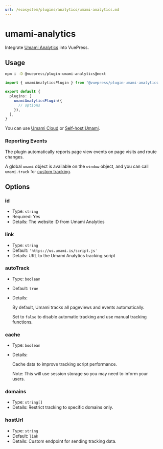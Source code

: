 ```yaml
---
url: /ecosystem/plugins/analytics/umami-analytics.md
---
```

# umami-analytics

Integrate [Umami Analytics](https://umami.is/) into VuePress.

## Usage

```bash
npm i -D @vuepress/plugin-umami-analytics@next
```

```ts title=".vuepress/config.ts"
import { umamiAnalyticsPlugin } from '@vuepress/plugin-umami-analytics'

export default {
  plugins: [
    umamiAnalyticsPlugin({
      // options
    }),
  ],
}
```

You can use [Umami Cloud](https://cloud.umami.is/login) or [Self-host Umami](https://umami.is/docs/install).

### Reporting Events

The plugin automatically reports page view events on page visits and route changes.

A global `umami` object is available on the `window` object, and you can call `umami.track` for [custom tracking](https://umami.is/docs/tracker-functions).

## Options

### id

* Type: `string`
* Required: Yes
* Details: The website ID from Umami Analytics

### link

* Type: `string`
* Default: `'https://us.umami.is/script.js'`
* Details: URL to the Umami Analytics tracking script

### autoTrack

* Type: `boolean`
* Default: `true`
* Details:

  By default, Umami tracks all pageviews and events automatically.

  Set to `false` to disable automatic tracking and use manual tracking functions.

### cache

* Type: `boolean`
* Details:

  Cache data to improve tracking script performance.

  Note: This will use session storage so you may need to inform your users.

### domains

* Type: `string[]`
* Details: Restrict tracking to specific domains only.

### hostUrl

* Type: `string`
* Default: `link`
* Details: Custom endpoint for sending tracking data.
